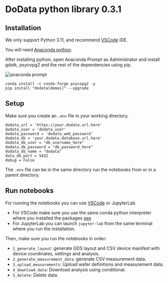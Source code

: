 # DoData python library 0.3.1

## Installation

We only support Python 3.11, and recommend [VSCode](https://code.visualstudio.com/) IDE.

You will need [Anaconda python](https://www.anaconda.com/download/).

After installing python, open Anaconda Prompt as Administrator and install gdstk, psycopg2 and the rest of the dependencies using pip.

![anaconda prompt](https://i.imgur.com/eKk2bbs.png)

```
conda install -c conda-forge psycopg2 -y
pip install "dodata[demos]" --upgrade
```

## Setup

Make sure you create an `.env` file in your working directory.

```
dodata_url = 'https://your.dodata.url.here'
dodata_user = 'dodata_user'
dodata_password = 'dodata_web_password'
dodata_db = 'your.dodata.database.url.here'
dodata_db_user = "db_username_here"
dodata_db_password = "db_password_here"
dodata_db_name = "dodata"
data_db_port = 5432
debug = False
```

The `.env` file can be in the same directory run the notebooks from or in a parent directory.

## Run notebooks

For running the notebooks you can use [VSCode](https://gdsfactory.github.io/gdsfactory/notebooks/_3_vscode.html) or JupyterLab.

- For VSCode make sure you use the same conda python interpreter where you installed the packages [see](https://gdsfactory.github.io/gdsfactory/notebooks/_3_vscode.html)
- For JupyterLab you can launch `jupyter-lab` from the same terminal where you run the installation.

Then, make sure you run the notebooks in order:

- `1_generate_layout`: generate GDS layout and CSV device manifest with device coordinates, settings and analysis.
- `2_generate_measurement_data`: generate CSV measurement data.
- `3_upload_measurements`: Upload wafer definitions and measurement data.
- `4_download_data`: Download analysis using conditional.
- `5_delete`: Delete data.
